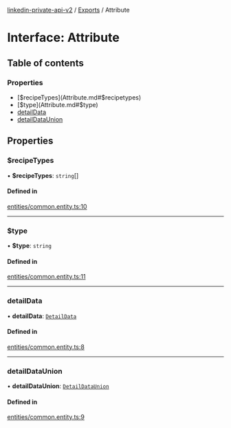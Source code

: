 [linkedin-private-api-v2](../README.md) / [Exports](../modules.md) / Attribute

# Interface: Attribute

## Table of contents

### Properties

- [$recipeTypes](Attribute.md#$recipetypes)
- [$type](Attribute.md#$type)
- [detailData](Attribute.md#detaildata)
- [detailDataUnion](Attribute.md#detaildataunion)

## Properties

### $recipeTypes

• **$recipeTypes**: `string`[]

#### Defined in

[entities/common.entity.ts:10](https://github.com/akash-gupt/linkedin-private-api/blob/d170d2d/src/entities/common.entity.ts#L10)

___

### $type

• **$type**: `string`

#### Defined in

[entities/common.entity.ts:11](https://github.com/akash-gupt/linkedin-private-api/blob/d170d2d/src/entities/common.entity.ts#L11)

___

### detailData

• **detailData**: [`DetailData`](DetailData.md)

#### Defined in

[entities/common.entity.ts:8](https://github.com/akash-gupt/linkedin-private-api/blob/d170d2d/src/entities/common.entity.ts#L8)

___

### detailDataUnion

• **detailDataUnion**: [`DetailDataUnion`](DetailDataUnion.md)

#### Defined in

[entities/common.entity.ts:9](https://github.com/akash-gupt/linkedin-private-api/blob/d170d2d/src/entities/common.entity.ts#L9)
